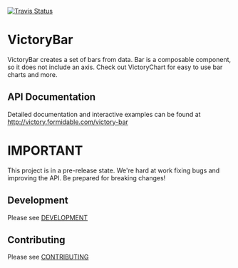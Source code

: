 [![Travis Status][trav_img]][trav_site]

VictoryBar
=============

VictoryBar creates a set of bars from data. Bar is a composable component, so it does not include an axis.  Check out VictoryChart for easy to use bar charts and more.

API Documentation
-----------------

Detailed documentation and interactive examples can be found at http://victory.formidable.com/victory-bar

IMPORTANT
=========

This project is in a pre-release state. We're hard at work fixing bugs and improving the API. Be prepared for breaking changes!

## Development

Please see [DEVELOPMENT](https://github.com/FormidableLabs/builder-victory-component/blob/master/dev/DEVELOPMENT.md)

## Contributing

Please see [CONTRIBUTING](https://github.com/FormidableLabs/builder-victory-component/blob/master/dev/CONTRIBUTING.md)

[trav_img]: https://api.travis-ci.org/FormidableLabs/victory-bar.svg
[trav_site]: https://travis-ci.org/FormidableLabs/victory-bar
